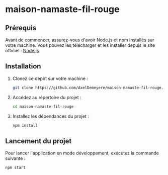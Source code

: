 # maison-namaste-fil-rouge

## Prérequis

Avant de commencer, assurez-vous d'avoir Node.js et npm installés sur votre machine. Vous pouvez les télécharger et les installer depuis le site officiel : [Node.js](https://nodejs.org/).

## Installation

1. Clonez ce dépôt sur votre machine :

    ```bash
    git clone https://github.com/AxelDemeyere/maison-namaste-fil-rouge.git
    ```

2. Accédez au répertoire du projet :

    ```bash
    cd maison-namaste-fil-rouge
    ```

3. Installez les dépendances du projet :

    ```bash
    npm install
    ```

## Lancement du projet

Pour lancer l'application en mode développement, exécutez la commande suivante :

```bash
npm start
